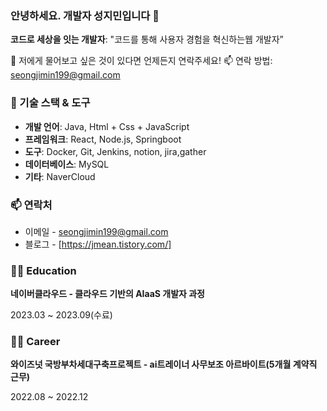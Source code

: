 ### 안녕하세요. 개발자 성지민입니다 👋
**코드로 세상을 잇는 개발자**: "코드를 통해 사용자 경험을 혁신하는웹 개발자”


💬 저에게 물어보고 싶은 것이 있다면 언제든지 연락주세요!
📫 연락 방법: seongjimin199@gmail.com


### 🔧 기술 스택 & 도구
- **개발 언어**: Java, Html + Css + JavaScript
- **프레임워크**: React, Node.js, Springboot
- **도구**: Docker, Git, Jenkins, notion, jira,gather
- **데이터베이스**: MySQL
- **기타**: NaverCloud


### 📫 연락처
- 이메일 - seongjimin199@gmail.com
- 블로그 - [https://jmean.tistory.com/]

### 👩‍🏫 Education

**네이버클라우드 - 클라우드 기반의 AIaaS 개발자 과정**

2023.03 ~ 2023.09(수료)

### 👩‍💼 Career

**와이즈넛 국방부차세대구축프로젝트 -  ai트레이너 사무보조 아르바이트(5개월 계약직 근무)**

2022.08 ~ 2022.12

